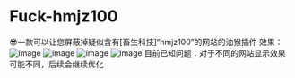 # Fuck-hmjz100
😎一款可以让您屏蔽掉疑似含有[畜生科技]“hmjz100”的网站的油猴插件
效果：
![image](https://github.com/user-attachments/assets/0f3a3e0f-bca4-4baa-9a05-10119f28c012)
![image](https://github.com/user-attachments/assets/456e4e48-7264-4368-be96-ae96868a3f65)
![image](https://github.com/user-attachments/assets/b9577ee3-e549-4352-92f5-909b98bbf3bf)
![image](https://github.com/user-attachments/assets/9568d1fd-30c1-4e21-8c23-718e24f0548b)
目前已知问题：对于不同的网站显示效果可能不同，后续会继续优化
